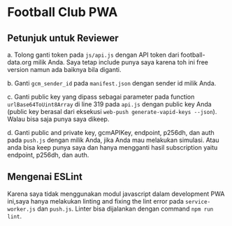 # Football Club PWA

## Petunjuk untuk Reviewer
a. Tolong ganti token pada `js/api.js` dengan API token dari football-data.org milik Anda. Saya tetap include punya saya karena toh ini free version namun ada baiknya bila diganti.

b. Ganti `gcm_sender_id` pada `manifest.json` dengan sender id milik Anda.

c. Ganti public key yang dipass sebagai parameter pada function `urlBase64ToUint8Array` di line 319 pada `api.js` dengan public key Anda (public key berasal dari eksekusi `web-push generate-vapid-keys --json`). Walau bisa saja punya saya dikeep.

d. Ganti public and private key, gcmAPIKey, endpoint, p256dh, dan auth pada `push.js` dengan milik Anda, jika Anda mau melakukan simulasi. Atau anda bisa keep punya saya dan hanya mengganti hasil subscription yaitu endpoint, p256dh, dan auth.

## Mengenai ESLint
Karena saya tidak menggunakan modul javascript dalam development PWA ini,saya hanya melakukan linting and fixing the lint error pada `service-worker.js` dan `push.js`. Linter bisa dijalankan dengan command `npm run lint`.
